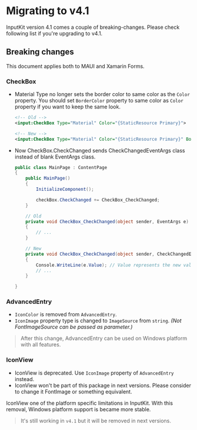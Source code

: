 # Migrating to v4.1
InputKit version 4.1 comes a couple of breaking-changes. Please check following list if you're upgrading to v4.1.

## Breaking changes

This document applies both to MAUI and Xamarin Forms.


### CheckBox

- Material Type no longer sets the border color to same color as the `Color` property. You should set `BorderColor` property to same color as `Color` property if you want to keep the same look.

    ```xml
    <!-- Old -->
    <input:CheckBox Type="Material" Color="{StaticResource Primary}">

    <!-- New -->
    <input:CheckBox Type="Material" Color="{StaticResource Primary}" BorderColor="{StaticResource Primary}">
    ```

- Now CheckBox.CheckChanged sends CheckChangedEventArgs class instead of blank EventArgs class.

    ```csharp
    public class MainPage : ContentPage
    {
        public MainPage()
        {
            InitializeComponent();

            checkBox.CheckChanged += CheckBox_CheckChanged;
        }

        // Old
        private void CheckBox_CheckChanged(object sender, EventArgs e)
        {
            // ...
        }

        // New
        private void CheckBox_CheckChanged(object sender, CheckChangedEventArgs e)
        {
            Console.WriteLine(e.Value); // Value represents the new value of the checkbox.
            // ...
        }

    }
    ```

### AdvancedEntry
- `IconColor` is removed from `AdvancedEntry`.
- `IconImage` property type is changed to `ImageSource` from `string`. _(Not FontImageSource can be passed as parameter.)_

> After this change, AdvancedEntry can be used on Windows platform with all features.

### IconView

- IconView is deprecated. Use `IconImage` property of `AdvancedEntry` instead.
- IconView won't be part of this package in next versions. Please consider to change it FontImage or something equivalent.

IconView one of the platform specific limitations in InputKit. With this removal, Windows platform support is became more stable.


> It's still working in `v4.1` but it will be removed in next versions.